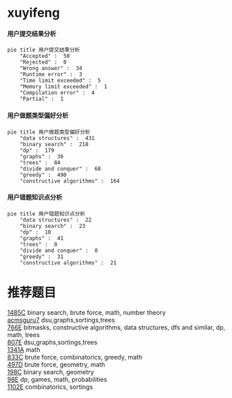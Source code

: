 # xuyifeng

<!-- tabs:start -->



#### **用户提交结果分析**

```mermaid
pie title 用户提交结果分析
    "Accepted" :  50
    "Rejected" :  0
    "Wrong answer" :  34
    "Runtime error" :  3
    "Time limit exceeded" :  5
    "Memory limit exceeded" :  1
    "Compilation error" :  4
    "Partial" :  1
```

#### **用户做题类型偏好分析**

```mermaid
pie title 用户做题类型偏好分析
    "data structures" :  431
    "binary search" :  218
    "dp" :  179
    "graphs" :  36
    "trees" :  84
    "divide and conquer" :  68
    "greedy" :  490
    "constructive algorithms" :  164
```
#### **用户错题知识点分析**

```mermaid
pie title 用户错题知识点分析
    "data structures" :  22
    "binary search" :  23
    "dp" :  10
    "graphs" :  41
    "trees" :  0
    "divide and conquer" :  0
    "greedy" :  31
    "constructive algorithms" :  21
```



<!-- tabs:end -->
# 推荐题目
[1485C](https://codeforces.com/contest/1485/problem/C)		binary search,
                        brute force,
                        math,
                        number theory		  
[acmsguru7](https://codeforces.com/contest/acmsguru/problem/7)		dsu,graphs,sortings,trees		  
[766E](https://codeforces.com/contest/766/problem/E)		bitmasks,
                        constructive algorithms,
                        data structures,
                        dfs and similar,
                        dp,
                        math,
                        trees		  
[807E](https://codeforces.com/contest/807/problem/E)		dsu,graphs,sortings,trees		  
[1341A](https://codeforces.com/contest/1341/problem/A)		math		  
[833C](https://codeforces.com/contest/833/problem/C)		brute force,
                        combinatorics,
                        greedy,
                        math		  
[497D](https://codeforces.com/contest/497/problem/D)		brute force,
                        geometry,
                        math		  
[198C](https://codeforces.com/contest/198/problem/C)		binary search,
                        geometry		  
[98E](https://codeforces.com/contest/98/problem/E)		dp,
                        games,
                        math,
                        probabilities		  
[1102E](https://codeforces.com/contest/1102/problem/E)		combinatorics,
                        sortings		  
